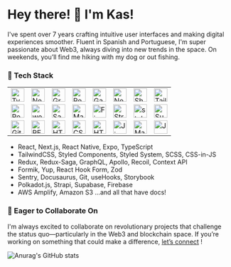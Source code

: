 # Hey there! 👋 I'm Kas!

I've spent over 7 years crafting intuitive user interfaces and making digital experiences smoother. Fluent in Spanish and Portuguese, I'm super passionate about Web3, always diving into new trends in the space. On weekends, you’ll find me hiking with my dog or out fishing.

### 🔧 Tech Stack

<table>
	<tr>
		<td><img width="30" src="https://user-images.githubusercontent.com/25181517/183890598-19a0ac2d-e88a-4005-a8df-1ee36782fde1.png" alt="TypeScript" title="TypeScript"/></td>
		<td><img width="30" src="https://github.com/marwin1991/profile-technology-icons/assets/136815194/5f8c622c-c217-4649-b0a9-7e0ee24bd704" alt="Next.js" title="Next.js"/></td>
		<td><img width="30" src="https://user-images.githubusercontent.com/25181517/192107856-aa92c8b1-b615-47c3-9141-ed0d29a90239.png" alt="GraphQL" title="GraphQL"/></td>
		<td><img width="30" src="https://user-images.githubusercontent.com/25181517/183897015-94a058a6-b86e-4e42-a37f-bf92061753e5.png" alt="React" title="React"/></td>
		<td><img width="30" src="https://github.com/marwin1991/profile-technology-icons/assets/136815194/2bd495ca-29d8-4415-8e8c-a1979721816a" alt="Gatsby" title="Gatsby"/></td>
		<td><img width="30" src="https://github.com/user-attachments/assets/9027732b-de8c-4c4b-a065-235e15e33e5e" alt="Next UI" title="Next UI"/></td>
		<td><img width="30" src="https://github.com/user-attachments/assets/e4bd419a-2a4a-459a-ba9a-d3324e693c4d" alt="ShadCn UI" title="ShadCn UI"/></td>
		<td><img width="30" src="https://user-images.githubusercontent.com/25181517/202896760-337261ed-ee92-4979-84c4-d4b829c7355d.png" alt="Tailwind CSS" title="Tailwind CSS"/></td>
	</tr>
	<tr>
		<td><img width="30" src="https://user-images.githubusercontent.com/25181517/187896150-cc1dcb12-d490-445c-8e4d-1275cd2388d6.png" alt="Redux" title="Redux"/></td>
		<td><img width="30" src="https://user-images.githubusercontent.com/25181517/187070862-03888f18-2e63-4332-95fb-3ba4f2708e59.png" alt="websocket" title="websocket"/></td>
		<td><img width="30" src="https://user-images.githubusercontent.com/25181517/192158956-48192682-23d5-4bfc-9dfb-6511ade346bc.png" alt="Sass" title="Sass"/></td>
		<td><img width="30" src="https://github-production-user-asset-6210df.s3.amazonaws.com/136815194/265605607-dc393bd9-90b8-40d6-b396-dd9e547890c9.png" alt="Materialize" title="Materialize"/></td>
		<td><img width="30" src="https://user-images.githubusercontent.com/25181517/189716855-2c69ca7a-5149-4647-936d-780610911353.png" alt="Firebase" title="Firebase"/></td>
		<td><img width="30" src="https://github-production-user-asset-6210df.s3.amazonaws.com/54946572/281752331-0ed1571c-e3df-4f34-94df-102c0afbdb2b.png" alt="Strapi" title="Strapi"/></td>
		<td><img width="30" src="https://github.com/marwin1991/profile-technology-icons/assets/25181517/2a36d1f6-2198-4726-89ac-2148ce46a69a" alt="styled-components" title="styled-components"/></td>
		<td><img width="30" src="https://github.com/user-attachments/assets/e40fc76b-c8d8-47c3-bb53-c7795abaf596" alt="Supabase" title="Supabase"/></td>
	</tr>
	<tr>
		<td><img width="30" src="https://user-images.githubusercontent.com/25181517/192108372-f71d70ac-7ae6-4c0d-8395-51d8870c2ef0.png" alt="Git" title="Git"/></td>
		<td><img width="30" src="https://user-images.githubusercontent.com/25181517/192107858-fe19f043-c502-4009-8c47-476fc89718ad.png" alt="REST" title="REST"/></td>
		<td><img width="30" src="https://user-images.githubusercontent.com/25181517/192158954-f88b5814-d510-4564-b285-dff7d6400dad.png" alt="HTML" title="HTML"/></td>
		<td><img width="30" src="https://user-images.githubusercontent.com/25181517/183898674-75a4a1b1-f960-4ea9-abcb-637170a00a75.png" alt="CSS" title="CSS"/></td>
		<td><img width="30" src="https://user-images.githubusercontent.com/25181517/192107854-765620d7-f909-4953-a6da-36e1ef69eea6.png" alt="HTTP" title="HTTP"/></td>
		<td><img width="30" src="https://user-images.githubusercontent.com/25181517/183912952-83784e94-629d-4c34-a961-ae2ae795b662.png" alt="Jira" title="Jira"/></td>
		<td><img width="30" src="https://user-images.githubusercontent.com/25181517/189716630-fe6c084c-6c66-43af-aa49-64c8aea4a5c2.png" alt="Material UI" title="Material UI"/></td>
		<td><img width="30" src="https://user-images.githubusercontent.com/25181517/117447155-6a868a00-af3d-11eb-9cfe-245df15c9f3f.png" alt="JavaScript" title="JavaScript"/></td>
	</tr>
</table>

- React, Next.js, React Native, Expo, TypeScript
- TailwindCSS, Styled Components, Styled System, SCSS, CSS-in-JS
- Redux, Redux-Saga, GraphQL, Apollo, Recoil, Context API
- Formik, Yup, React Hook Form, Zod
- Sentry, Docusaurus, Git, useHooks, Storybook
- Polkadot.js, Strapi, Supabase, Firebase
- AWS Amplify, Amazon S3
...and all that have docs!

### 🎯 Eager to Collaborate On
I'm always excited to collaborate on revolutionary projects that challenge the status quo—particularly in the Web3 and blockchain space. If you’re working on something that could make a difference, [let’s connect](https://www.linkedin.com/in/kas-ferreira) !

![Anurag's GitHub stats](https://github-readme-stats.vercel.app/api?username=minikas&show_icons=true&theme=transparent&hide_border=true)
